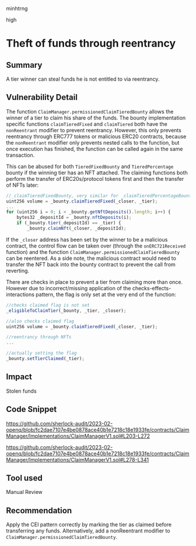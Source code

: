 minhtrng

high

# Theft of funds through reentrancy

## Summary

A tier winner can steal funds he is not entitled to via reentrancy.

## Vulnerability Detail

The function `ClaimManager.permissionedClaimTieredBounty` allows the winner of a tier to claim his share of the funds. The bounty implementation specific functions `claimTieredFixed` and `claimTiered` both have the `nonReentrant` modifier to prevent reentrancy. However, this only prevents reentrancy through ERC777 tokens or malicious ERC20 contracts, because the `nonReentrant` modifier only prevents nested calls to the function, but once execution has finished, the function can be called again in the same transaction.

This can be abused for both `TieredFixedBounty` and `TieredPercentage` bounty if the winning tier has an NFT attached. The claiming functions both perform the transfer of ERC20s/protocol tokens first and then the transfer of NFTs later:

```js
//_claimTieredFixedBounty, very similar for _claimTieredPercentageBounty
uint256 volume = _bounty.claimTieredFixed(_closer, _tier);
...
for (uint256 i = 0; i < _bounty.getNftDeposits().length; i++) {
    bytes32 _depositId = _bounty.nftDeposits(i);
    if (_bounty.tier(_depositId) == _tier) {
        _bounty.claimNft(_closer, _depositId);
```

If the `_closer` address has been set by the winner to be a malicious contract, the control flow can be taken over (through the `onERC721Received` function) and the function `ClaimManager.permissionedClaimTieredBounty` can be reentered. As a side note, the malicious contract would need to transfer the NFT back into the bounty contract to prevent the call from reverting.

There are checks in place to prevent a tier from claiming more than once. However due to incorrect/missing application of the checks-effects-interactions pattern, the flag is only set at the very end of the function:

```js
//checks claimed flag is not set
_eligibleToClaimTier(_bounty, _tier, _closer);

//also checks claimed flag
uint256 volume = _bounty.claimTieredFixed(_closer, _tier);

//reentrancy through NFTs
...

//actually setting the flag
_bounty.setTierClaimed(_tier);
```

## Impact

Stolen funds

## Code Snippet

https://github.com/sherlock-audit/2023-02-openq/blob/fc2dae7107e4be0878ace40b1e7218c18e1933fe/contracts/ClaimManager/Implementations/ClaimManagerV1.sol#L203-L272

https://github.com/sherlock-audit/2023-02-openq/blob/fc2dae7107e4be0878ace40b1e7218c18e1933fe/contracts/ClaimManager/Implementations/ClaimManagerV1.sol#L278-L341

## Tool used

Manual Review

## Recommendation
Apply the CEI pattern correctly by marking the tier as claimed before transferring any funds. Alternatively, add a nonReentrant modifier to `ClaimManager.permissionedClaimTieredBounty`.